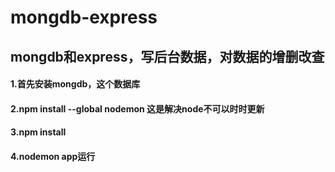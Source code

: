 # mongdb-express
## mongdb和express，写后台数据，对数据的增删改查
#### 1.首先安装mongdb，这个数据库
#### 2.npm install --global nodemon 这是解决node不可以时时更新
#### 3.npm install
#### 4.nodemon app运行

